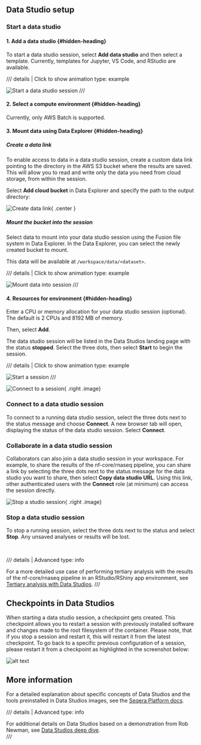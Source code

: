 ## Data Studio setup

### Start a data studio

#### 1. Add a data studio {#hidden-heading}

To start a data studio session, select **Add data studio** and then select a template. Currently, templates for Jupyter, VS Code, and RStudio are available.


/// details | Click to show animation
    type: example

![Start a data studio session](assets/create-data-studio.gif)
///

#### 2. Select a compute environment {#hidden-heading}

Currently, only AWS Batch is supported.

#### 3. Mount data using Data Explorer {#hidden-heading}

##### Create a data link

To enable access to data in a data studio session, create a custom data link pointing to the directory in the AWS S3 bucket where the results are saved. This will allow you to read and write only the data you need from cloud storage, from within the session.

Select **Add cloud bucket** in Data Explorer and specify the path to the output directory:

![Create data link](assets/create-a-data-link.png){ .center }

##### Mount the bucket into the session

Select data to mount into your data studio session using the Fusion file system in Data Explorer. In the Data Explorer, you can select the newly created bucket to mount.

This data will be available at `/workspace/data/<dataset>`.


/// details | Click to show animation
    type: example

![Mount data into session](assets/mount-data-into-studio.gif)
///

#### 4. Resources for environment {#hidden-heading}

Enter a CPU or memory allocation for your data studio session (optional). The default is 2 CPUs and 8192 MB of memory.

Then, select **Add**.

The data studio session will be listed in the Data Studios landing page with the status **stopped**. Select the three dots, then select **Start** to begin the session.


/// details | Click to show animation
    type: example

![Start a session](assets/start-studio.gif)
///


![Connect to a session](assets/connect-to-studio.png){ .right .image}

### Connect to a data studio session

To connect to a running data studio session, select the three dots next to the status message and choose **Connect**. A new browser tab will open, displaying the status of the data studio session. Select **Connect**.
<br>
<div style="clear: both;"></div>

### Collaborate in a data studio session

Collaborators can also join a data studio session in your workspace. For example, to share the results of the nf-core/rnaseq pipeline, you can share a link by selecting the three dots next to the status message for the data studio you want to share, then select **Copy data studio URL**. Using this link, other authenticated users with the **Connect** role (at minimum) can access the session directly.
<div style="clear: both;"></div>

![Stop a studio session](assets/stop-a-studio.png){ .right .image}

### Stop a data studio session

To stop a running session, select the three dots next to the status and select **Stop**. Any unsaved analyses or results will be lost.<br>
<div style="clear: both;"></div>

<br>



/// details | Advanced
    type: info    

For a more detailed use case of performing tertiary analysis with the results of the nf-core/rnaseq pipeline in an RStudio/RShiny app environment, see [Tertiary analysis with Data Studios](./011_tertiary_analysis_data_studios.md).
///

## Checkpoints in Data Studios

When starting a data studio session, a checkpoint gets created. This checkpoint allows you to restart a session with previously installed software and changes made to the root filesystem of the container. Please note, that if you stop a session and restart it, this will restart it from the latest checkpoint. To go back to a specific previous configuration of a session, please restart it from a checkpoint as highlighted in the screenshot below:

![alt text](assets/data-studio-checkpoints.png)

## More information

For a detailed explanation about specific concepts of Data Studios and the tools preinstalled in Data Studios images, see the [Seqera Platform docs](https://docs.seqera.io/platform/23.4.0/data/data-studios).

/// details | Advanced
    type: info    

For additional details on Data Studios based on a demonstration from Rob Newman, see [Data Studios deep dive](./013_data_studios_deep_dive.md).  
///
